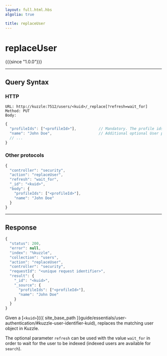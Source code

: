```yaml
---
layout: full.html.hbs
algolia: true

title: replaceUser
---
```


# replaceUser

{{{since "1.0.0"}}}

---

## Query Syntax

### HTTP

```http
URL: http://kuzzle:7512/users/<kuid>/_replace[?refresh=wait_for]
Method: PUT  
Body:
```

```js
{
  "profileIds": ["<profileId>"],          // Mandatory. The profile ids for the user
  "name": "John Doe",                     // Additional optional User properties
  // ...
}
```

### Other protocols

```js
{
  "controller": "security",
  "action": "replaceUser",
  "refresh": "wait_for",
  "_id": "<kuid>",
  "body": {
    "profileIds": ["<profileId>"],
    "name": "John Doe"
  }
}
```

---

## Response

```javascript
{
  "status": 200,
  "error": null,
  "index": "%kuzzle",
  "collection": "users",
  "action": "replaceUser",
  "controller": "security",
  "requestId": "<unique request identifier>",
  "result": {
    "_id": "<kuid>",
    "_source": {
      "profileIds": ["<profileId>"],
      "name": "John Doe"
    }
  }
}
```

Given a [`<kuid>`]({{ site_base_path }}guide/essentials/user-authentication/#kuzzle-user-identifier-kuid), replaces the matching user object in Kuzzle.

The optional parameter `refresh` can be used
with the value `wait_for` in order to wait for the user to be indexed (indexed users are available for `search`).
